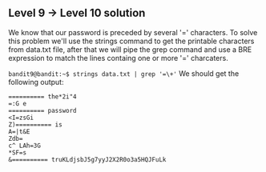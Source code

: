 ## Level 9 -> Level 10 solution

We know that our password is preceded by several '=' characters.
To solve this problem we'll use the strings command to get the printable characters from data.txt file, after that we will pipe the grep command and use a BRE expression to match the lines containg one or more '=' charcaters.

`bandit9@bandit:~$ strings data.txt | grep '=\+'`
We should get the following output:
```console
========== the*2i"4
=:G e
========== password
<I=zsGi
Z)========== is
A=|t&E
Zdb=
c^ LAh=3G
*SF=s
&========== truKLdjsbJ5g7yyJ2X2R0o3a5HQJFuLk
```
